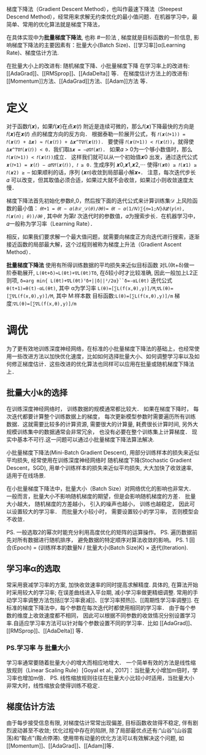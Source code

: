 梯度下降法（Gradient Descent Method），也叫作最速下降法（Steepest Descend Method），经常用来求解无约束优化的最小值问题．在机器学习中，最简单、常用的优化算法就是梯度下降法， 

在具体实现中为**批量梯度下降法**, 也称 #一阶法 , 梯度就是目标函数的一阶信息,
影响梯度下降法的主要因素有：批量大小(Batch Size)、[[学习率]]α(Learning Rate)、梯度估计方法.

在批量大小上的改进有: 随机梯度下降、小批量梯度下降
在学习率上的改进有: [[AdaGrad]]、[[RMSprop]]、[[AdaDelta]] 等．
在梯度估计方法上的改进有: [[Momentum]]方法、[[AdaGrad]]方法、[[Adam]]方法 等．

# 定义
对于函数𝑓(𝒙)，如果𝑓(𝒙)在点𝒙(𝑡) 附近是连续可微的，那么𝑓(𝒙)下降最快的方向是 𝑓(𝒙)在𝒙(𝑡) 点的梯度方向的反方向．
根据泰勒一阶展开公式，有
`𝑓(𝒙(𝑡+1)) = 𝑓(𝒙(𝑡) + Δ𝒙) ≈ 𝑓(𝒙(𝑡)) + Δ𝒙^T∇𝑓(𝒙(𝑡)). `
要使得 `𝑓(𝒙(𝑡+1)) < 𝑓(𝒙(𝑡))`，就得使 `Δ𝒙^T∇𝑓(𝒙(𝑡)) < 0`．我们取`Δ𝒙 = −𝛼∇𝑓(𝒙𝑡)`．
如果𝛼 > 0为一个够小数值时，那么 `𝑓(𝒙(𝑡+1)) < 𝑓(𝒙(𝑡))`成立．
这样我们就可以从一个初始值𝒙0 出发，通过迭代公式
`𝒙(𝑡+1) = 𝒙(𝑡) − 𝛼𝑡∇𝑓(𝒙(𝑡)), 𝑡 ≥ 0.`
生成序列 𝒙0,𝒙1,𝒙2,⋯ 使得`𝑓(𝒙0) ≥ 𝑓(𝒙1) ≥ 𝑓(𝒙2) ≥ ⋯` 
如果顺利的话，序列 (𝒙𝑛)收敛到局部最小解𝒙∗．
注意，每次迭代步长 𝛼 可以改变，但其取值必须合适，如果过大就不会收敛，如果过小则收敛速度太慢．

梯度下降法首先初始化参数𝜃_0，然后按下面的迭代公式来计算训练集𝒟 上风险函数的最小值： 
`𝜃𝑡+1 = 𝜃𝑡 − 𝛼(𝜕ℛ_𝒟(𝜃)/𝜕𝜃)= 𝜃𝑡 − 𝛼(1/𝑁)∑{𝑛=1;𝑁}𝜕ℒ(𝑦(𝑛), 𝑓(𝒙(𝑛); 𝜃))/𝜕𝜃` ,
其中𝜃𝑡 为第𝑡 次迭代时的参数值，𝛼为搜索步长．在机器学习中，𝛼一般称为学习率（Learning Rate）．

相反，如果我们要求解一个最大值问题，就需要向梯度正方向迭代进行搜索，逐渐接近函数的局部最大解，这个过程则被称为梯度上升法（Gradient Ascent Method）．

**批量梯度下降法** 使用有所得训练数据的平均损失来近似目标函数
对L(θt+δ)做一阶泰勒展开, `L(θt+δ)≈L(θt)+∇L(θt)Tδ`, 在δ较小时才比较准确, 因此一般加上L2正则项, `δ=arg min{ L(θt)+∇L(θt)ᵀδ+||δ||²/2α}``δ=-αL(θt)`
迭代公式`θ(t+1)=θ(t)-αL(θt)`, 其中 α为学习率
`L(θ)=[∑L(f(x,θ),y)]/M`,`∇L(θ)=[∑∇L(f(x,θ),y)]/M`, 其中 
M:样本数
目标函数:`L(θ)=[∑L(f(x,θ),y)]/m`
梯度:`∇L(θ)=[∑∇L(f(x,θ),y)]/m`


# 调优
为了更有效地训练深度神经网络，在标准的小批量梯度下降法的基础上，也经常使用一些改进方法以加快优化速度，比如如何选择批量大小、如何调整学习率以及如何修正梯度估计．这些改进的优化算法也同样可以应用在批量或随机梯度下降法上．

## 批量大小k的选择
在训练深度神经网络时， 训练数据的规模通常都比较大． 如果在梯度下降时， 每次迭代都要计算整个训练数据上的梯度， 每次更新模型参数时需要遍历所有训练数据．这就需要比较多的计算资源, 需要很大的计算量, 耗费很长计算时间,  另外大规模训练集中的数据通常会非常冗余， 也没有必要在整个训练集上计算梯度． 现实中基本不可行.这一问题可以通过小批量梯度下降法算法解决. 

小批量梯度下降法(Mini-Batch Gradient Descent), 用部分训练样本的损失来近似平均损失, 经常使用在训练深度神经网络时
随机梯度下降(Stochastic Gradient Descent，SGD), 用单个训练样本的损失来近似平均损失, 大大加快了收敛速率, 适用于在线场景.

在小批量梯度下降法中，批量大小（Batch Size）对网络优化的影响也非常大． 一般而言，批量大小不影响随机梯度的期望，但是会影响随机梯度的方差． 批量大小越大， 随机梯度的方差越小， 引入的噪声也越小， 训练也越稳定， 因此可以设置较大的学习率． 而批量大小较小时， 需要设置较小的学习率， 否则模型会不收敛． 

PS. 一般选取2的幂次时能充分利用高度优化的矩阵的运算操作。
PS. 遍历数据前先对所有数据进行随机排序， 避免数据的特定顺序对算法收敛的影响。
PS. 1 回合(Epoch) = (训练样本的数量N / 批量大小(Batch Size)K) × 迭代(Iteration).

## 学习率α的选取
常采用衰减学习率的方案, 加快收敛速率的同时提高求解精度. 具体的, 在算法开始时采用较大的学习率; 在误差曲线进入平台期, 减小学习率做更精细调整. 常用的手动学习率调整方法包括[[学习率衰减]]、[[学习率预热]]、[[周期性学习率调整]].
 在标准的梯度下降法中，每个参数在每次迭代时都使用相同的学习率． 由于每个参数的维度上收敛速度都不相同， 因此可以根据不同参数的收敛情况分别设置学习率.自适应学习率方法可以针对每个参数设置不同的学习率．比如 [[AdaGrad]]、[[RMSprop]]、[[AdaDelta]] 等．
 
 ### PS.学习率 与 批量大小
学习率通常要随着批量大小的增大而相应地增大． 一个简单有效的方法是线性缩放规则（Linear Scaling Rule）\[Goyal et al., 2017]：当批量大小增加m倍时，学习率也增加m倍． 
PS. 线性缩放规则往往在批量大小比较小时适用，当批量大小非常大时，线性缩放会使得训练不稳定．

## 梯度估计方法
由于每步接受信息有限, 对梯度估计常常出现偏差, 目标函数收敛得不稳定, 伴有剧烈波动甚至不收敛; 
优化过程中存在的陷阱, 除了局部最优点还有:“山谷”(山谷震荡)和“鞍点”(鞍点停滞).
使用带有动量的优化方法可以有效解决这个问题, 如[[Momentum]]、[[AdaGrad]]、[[Adam]]等．